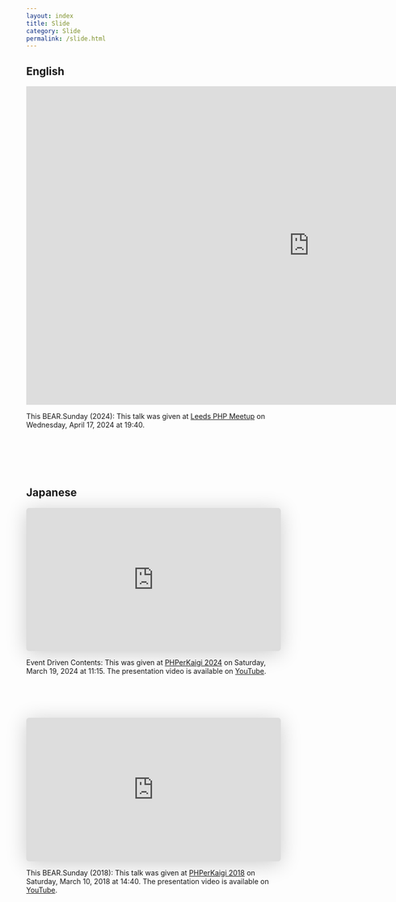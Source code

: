 ```yaml
---
layout: index
title: Slide
category: Slide
permalink: /slide.html
---
```


## English

<iframe width="1120" height="630" src="https://www.youtube.com/embed/QdEnKpDoQeY?si=5K-QaOSt3Ax5-uGX?t=1" title="YouTube video player" frameborder="0" allow="accelerometer; autoplay; clipboard-write; encrypted-media; gyroscope; picture-in-picture; web-share" referrerpolicy="strict-origin-when-cross-origin" allowfullscreen></iframe>

This BEAR.Sunday (2024): This talk was given at [Leeds PHP Meetup](https://www.meetup.com/leedsphp/events/299957228/) on Wednesday, April 17, 2024  at 19:40.

<div style="height: 70px;"></div>

## Japanese

<iframe class="speakerdeck-iframe" frameborder="0" src="https://speakerdeck.com/player/47c5a27b4ecc4397bdf0fd58b0cc75fc" title="イベント駆動コンテンツ (a.k.a Webアプリケーションの効率を再定義するBEAR.Sundayの分散キャッシングフレームワーク)" allowfullscreen="true" style="border: 0px; background: padding-box padding-box rgba(0, 0, 0, 0.1); margin: 0px; padding: 0px; border-radius: 6px; box-shadow: rgba(0, 0, 0, 0.2) 0px 5px 40px; width: 100%; height: auto; aspect-ratio: 560 / 315;" data-ratio="1.7777777777777777"></iframe>

Event Driven Contents: This was given at [PHPerKaigi 2024](https://fortee.jp/phperkaigi-2024/proposal/92f5690d-2136-4237-9a4f-371edf188f36) on Saturday, March 19, 2024 at 11:15. The presentation video is available on [YouTube](https://www.youtube.com/embed/GWkoWWXoLko?si=AAnmVNkATJoCr9yP).

<div style="height: 70px;"></div>

<iframe class="speakerdeck-iframe" frameborder="0" src="https://speakerdeck.com/player/ec306ccad9ae41efba80159e0556cbc2" title="BEAR.Sunday (2018)" allowfullscreen="true" style="border: 0px; background: padding-box padding-box rgba(0, 0, 0, 0.1); margin: 0px; padding: 0px; border-radius: 6px; box-shadow: rgba(0, 0, 0, 0.2) 0px 5px 40px; width: 100%; height: auto; aspect-ratio: 560 / 315;" data-ratio="1.7777777777777777"></iframe>

This BEAR.Sunday (2018): This talk was given at [PHPerKaigi 2018](https://phperkaigi.jp/2018/proposal/e2848389-75d3-45e2-9106-85be29f17a87) on Saturday, March 10, 2018 at 14:40. The presentation video is available on  [YouTube](https://youtu.be/mW4a2BKM3Kg?si=rLws309GrnQ3TlCa).
